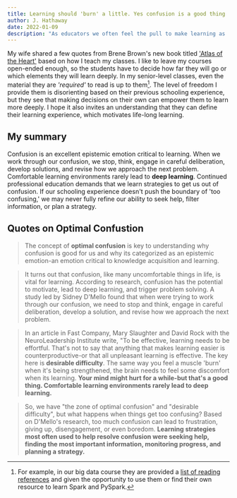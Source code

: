 ```yaml
---
title: Learning should 'burn' a little. Yes confusion is a good thing
author: J. Hathaway
date: 2022-01-09
description: "As educators we often feel the pull to make learning as 'painless' as possible. We want to 'fix' our lessons that created too many struggles for the students. Sometimes, we need to resist that urge."
---
```


My wife shared a few quotes from Brene Brown's new book titled ['Atlas of the Heart'](https://brenebrown.com/book/atlas-of-the-heart/) based on how I teach my classes. I like to leave my courses open-ended enough, so the students have to decide how far they will go or which elements they will learn deeply. In my senior-level classes, even the material they are _'required'_ to read is up to them[^1]. The level of freedom I provide them is disorienting based on their previous schooling experience, but they see that making decisions on their own can empower them to learn more deeply. I hope it also invites an understanding that they can define their learning experience, which motivates life-long learning.

## My summary

Confusion is an excellent epistemic emotion critical to learning. When we work through our confusion, we stop, think, engage in careful deliberation, develop solutions, and revise how we approach the next problem. Comfortable learning environments rarely lead to __deep learning__. Continued professional education demands that we learn strategies to get us out of confusion. If our schooling experience doesn't push the boundary of 'too confusing,' we may never fully refine our ability to seek help, filter information, or plan a strategy.


## Quotes on Optimal Confustion

> The concept of __optimal confusion__ is key to understanding why confusion is good for us and why its categorized as an epistemic emotion-an emotion critical to knowledge acquisition and learning.

> It turns out that confusion, like many uncomfortable things in life, is vital for learning. According to research, confusion has the potential to motivate, lead to deep learning, and trigger problem solving. A study led by Sidney D'Mello found that when were trying to work through our confusion, we need to stop and think, engage in careful deliberation, develop a solution, and revise how we approach the next problem.

> In an article in Fast Company, Mary Slaughter and David Rock with the NeuroLeadership Institute write, "To be effective, learning needs to be effortful. That's not to say that anything that makes learning easier is counterproductive-or that all unpleasant learning is effective. The key here is __desirable difficulty__. The same way you feel a muscle 'burn' when it's being strengthened, the brain needs to feel some discomfort when its learning. __Your mind might hurt for a while-but that's a good thing. Comfortable learning environments rarely lead to deep learning.__

> So, we have "the zone of optimal confusion" and "desirable difficulty", but what happens when things get too confusing? Based on D'Mello's research, too much confusion can lead to frustration, giving up, disengagement, or even boredom. __Learning strategies most often used to help resolve confusion were seeking help, finding the most important information, monitoring progress, and planning a strategy.__



[^1]: For example, in our big data course they are provided a [list of reading references](https://github.com/BYUI451/course_guide/blob/main/resources.md) and given the opportunity to use them or find their own resource to learn Spark and PySpark.
